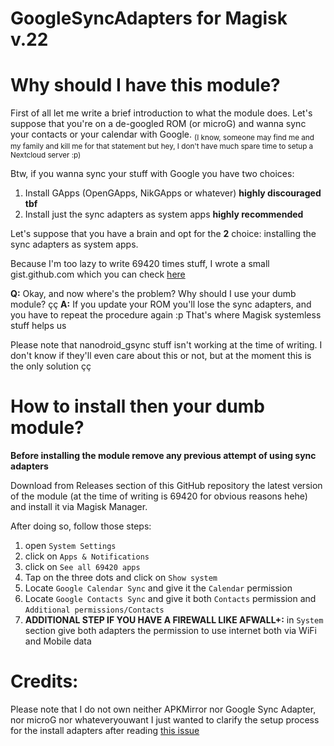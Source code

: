 # GoogleSyncAdapters for Magisk v.22

# Why should I have this module?

First of all let me write a brief introduction to what the module does.
Let's suppose that you're on a de-googled ROM (or microG) and wanna sync your contacts or your calendar with Google. 
<sub> (I know, someone may find me and my family and kill me for that statement but hey, I don't have much spare time to setup a Nextcloud server :p)</sup>

Btw, if you wanna sync your stuff with Google you have two choices:

1. Install GApps (OpenGApps, NikGApps or whatever) **highly discouraged tbf**
2. Install just the sync adapters as system apps **highly recommended**

Let's suppose that you have a brain and opt for the **2** choice: installing the sync adapters as system apps.

Because I'm too lazy to write 69420 times stuff, I wrote a small gist.github.com which you can check [here](https://gist.github.com/dreamwhite/934e7d2bb9e1f2a89c5307485a5c3fb3)

**Q:** Okay, and now where's the problem? Why should I use your dumb module? çç
**A:** If you update your ROM you'll lose the sync adapters, and you have to repeat the procedure again :p That's where Magisk systemless stuff helps us

Please note that nanodroid_gsync stuff isn't working at the time of writing. I don't know if they'll even care about this or not, but at the moment this is the only solution çç

# How to install then your dumb module?

**Before installing the module remove any previous attempt of using sync adapters**

Download from Releases section of this GitHub repository the latest version of the module (at the time of writing is 69420 for obvious reasons hehe) and install it via Magisk Manager.

After doing so, follow those steps:
1. open `System Settings`
2. click on `Apps & Notifications`
3. click on `See all 69420 apps`
4. Tap on the three dots and click on `Show system`
5. Locate `Google Calendar Sync` and give it the `Calendar` permission
5. Locate `Google Contacts Sync` and give it both `Contacts` permission and `Additional permissions/Contacts`
6. **ADDITIONAL STEP IF YOU HAVE A FIREWALL LIKE AFWALL+:** in `System` section give both adapters the permission to use internet both via WiFi and Mobile data

# Credits:

Please note that I do not own neither APKMirror nor Google Sync Adapter, nor microG nor whateveryouwant I just wanted to clarify the setup process for the install adapters after reading [this issue](https://github.com/microg/GmsCore/issues/585)